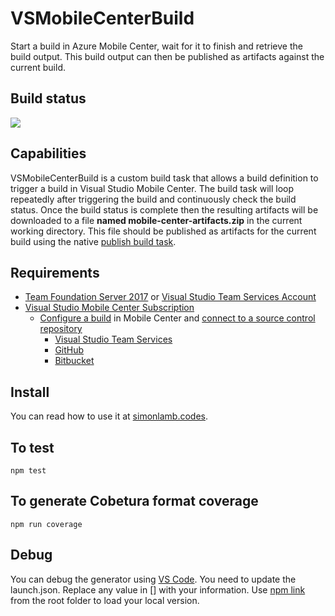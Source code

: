 # VSMobileCenterBuild
Start a build in Azure Mobile Center, wait for it to finish and retrieve the build output. This build output can then be published as artifacts against the current build.

## Build status
![](https://silamb.visualstudio.com/_apis/public/build/definitions/e679d9d5-a4ae-4f40-aad1-b2a04fb59e94/25/badge)

## Capabilities
VSMobileCenterBuild is a custom build task that allows a build definition to trigger a build in Visual Studio Mobile Center. The build task will loop repeatedly after triggering the build and continuously check the build status. Once the build status is complete then the resulting artifacts will be downloaded to a file **named mobile-center-artifacts.zip** in the current working directory. This file should be published as artifacts for the current build using the native [publish build task](https://www.visualstudio.com/en-us/docs/build/steps/utility/copy-and-publish-build-artifacts).

## Requirements
- [Team Foundation Server 2017](https://www.visualstudio.com/downloads/) or [Visual Studio Team Services Account](https://app.vsaex.visualstudio.com/profile/account)
- [Visual Studio Mobile Center Subscription](https://mobile.azure.com)
   - [Configure a build](https://docs.microsoft.com/en-us/mobile-center/build/) in Mobile Center and [connect to a source control repository](https://docs.microsoft.com/en-us/mobile-center/build/connect)
        - [Visual Studio Team Services](https://azure.microsoft.com/en-au/services/visual-studio-team-services/)
        - [GitHub](https://github.com/)
        - [Bitbucket](https://bitbucket.org/)


## Install
You can read how to use it at [simonlamb.codes](http://simonlamb.codes/). 

## To test
`npm test`

## To generate Cobetura format coverage
`npm run coverage`

## Debug
You can debug the generator using [VS Code](http://code.visualstudio.com/). You need to update the launch.json. Replace any value in [] with your information.  Use [npm link](https://docs.npmjs.com/cli/link) from the root folder to load your local version.